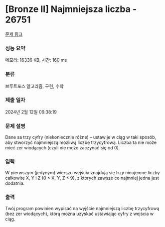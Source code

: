# [Bronze II] Najmniejsza liczba - 26751 

[문제 링크](https://www.acmicpc.net/problem/26751) 

### 성능 요약

메모리: 16336 KB, 시간: 160 ms

### 분류

브루트포스 알고리즘, 구현, 수학

### 제출 일자

2024년 2월 12일 06:38:19

### 문제 설명

<p>Dane sa trzy cyfry (niekoniecznie różne) – ustaw je w ciąg w taki sposób, aby stworzyć najmniejszą możliwą liczbę trzycyfrową. Liczba ta nie może mieć zer wiodących (czyli nie może zaczynać się od 0).</p>

### 입력 

 <p>W pierwszym (jedynym) wierszu wejścia znajdują się trzy nieujemne liczby całkowite X, Y i Z (0 ≤ X, Y, Z ≤ 9), z których zawsze co najmniej jedna jest dodatnia.</p>

### 출력 

 <p>Twój program powinien wypisać na wyjście najmniejszą liczbę trzycyfrową (bez zer wiodących), którą można uzyskać ustawiając cyfry z wejścia w ciąg.</p>

